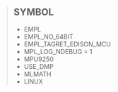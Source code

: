 >## SYMBOL
>* EMPL
>* EMPL_NO_64BIT
>* EMPL_TAGRET_EDISON_MCU
>* MPL_LOG_NDEBUG = 1
>* MPU9250
>* USE_DMP
>* MLMATH
>* LINUX